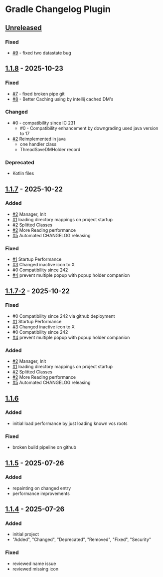 # Gradle Changelog Plugin

[//]: # ("Added", "Changed", "Deprecated", "Removed", "Fixed", "Security")

## [Unreleased]

### Fixed
- [#9] - fixed two datastate bug

## [1.1.8] - 2025-10-23

### Fixed

- [#7] - fixed broken pipe git
- [#8] - Better Caching using by intellij cached DM's

### Changed

- #0 - compatibility since IC 231
  - #0 - Compatibility enhancement by downgrading used java version to 17
- [#2] Reimplemented in java
  - one handler class
  - ThreadSaveDMHolder record

### Deprecated

- Kotlin files

## [1.1.7] - 2025-10-22

### Added

- [#2] Manager, Init
- [#1] loading directory mappings on project startup
- [#2] Splitted Classes
- [#2] More Reading performance
- [#5] Automated CHANGELOG releasing

### Fixed

- [#1] Startup Performance
- [#3] Changed inactive icon to X
- #0 Compatibility since 242
- [#4] prevent multiple popup with popup holder companion

## [1.1.7-2] - 2025-10-22

### Fixed

- #0 Compatibility since 242 via github deployment
- [#1] Startup Performance
- [#3] Changed inactive icon to X
- #0 Compatibility since 242
- [#4] prevent multiple popup with popup holder companion

### Added

- [#2] Manager, Init
- [#1] loading directory mappings on project startup
- [#2] Splitted Classes
- [#2] More Reading performance
- [#5] Automated CHANGELOG releasing

## [1.1.6]

### Added

- initial load performance by just loading known vcs roots

### Fixed

- broken build pipeline on github

## [1.1.5] - 2025-07-26

### Added

- repainting on changed entry
- performance improvements

## [1.1.4] - 2025-07-26

### Added

- initial project
- "Added", "Changed", "Deprecated", "Removed", "Fixed", "Security"

### Fixed

- reviewed name issue
- reviewed missing icon

[Unreleased]: https://github.com/Finncu/fdm-plugin/compare/1.1.8...HEAD
[1.1.8]: https://github.com/Finncu/fdm-plugin/compare/1.1.7...1.1.8
[1.1.7]: https://github.com/Finncu/fdm-plugin/compare/1.1.7-2...1.1.7
[1.1.7-2]: https://github.com/Finncu/fdm-plugin/compare/1.1.6...1.1.7-2
[1.1.6]: https://github.com/Finncu/fdm-plugin/compare/1.1.5...1.1.6
[1.1.5]: https://github.com/Finncu/fdm-plugin/compare/1.1.4...1.1.5
[1.1.4]: https://github.com/Finncu/fdm-plugin/commits/1.1.4
[//]: #
[#9]: https://github.com/Finncu/fdm-plugin/issues/9
[#8]: https://github.com/Finncu/fdm-plugin/issues/8
[#7]: https://github.com/Finncu/fdm-plugin/issues/7
[#6]: https://github.com/Finncu/fdm-plugin/issues/6
[#5]: https://github.com/Finncu/fdm-plugin/issues/5
[#4]: https://github.com/Finncu/fdm-plugin/issues/4
[#3]: https://github.com/Finncu/fdm-plugin/issues/3
[#2]: https://github.com/Finncu/fdm-plugin/issues/2
[#1]: https://github.com/Finncu/fdm-plugin/issues/1
